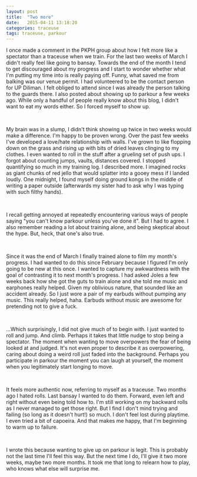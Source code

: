 ```yaml
---
layout: post
title:  "Two more"
date:   2015-04-11 13:18:20
categories: traceuse
tags: traceuse, parkour	
---
```

I once made a comment in the PKPH group about how I felt more like a spectator than a traceuse when we train. For the last two weeks of March I didn't really feel like going to bansay. Towards the end of the month I tend to get discouraged about my progress and I start to wonder whether what I'm putting my time into is really paying off. Funny, what saved me from balking was our venue permit. I had volunteered to be the contact person for UP Diliman. I felt obliged to attend since I was already the person talking to the guards there. I also posted about showing up to parkour a few weeks ago. While only a handful of people really know about this blog, I didn't want to eat my words either. So I forced myself to show up.

<br>

My brain was in a slump, I didn't think showing up twice in two weeks would make a difference. I'm happy to be proven wrong. Over the past few weeks I've developed a love/hate relationship with walls. I've grown to like flopping down on the grass and rising up with bits of dried leaves clinging to my clothes. I even wanted to roll in the stuff after a grueling set of push ups. I forgot about counting jumps, vaults, distances covered. I stopped quantifying so much in my training log. I described more. I imagined rocks as giant chunks of red jello that would splatter into a gooey mess if I landed loudly. One midnight, I found myself doing ground kongs in the middle of writing a paper outside (afterwards my sister had to ask why I was typing with such filthy hands). 

<br>

I recall getting annoyed at repeatedly encountering various ways of people saying "you can't know parkour unless you've done it". But I had to agree. I also remember reading a lot about training alone, and being skeptical about the hype. But, heck, that one's also true. 

<br>

Since it was the end of March I finally trained alone to film my month's progress. I had wanted to do this since February because I figured I'm only going to be new at this once. I wanted to capture my awkwardness with the goal of contrasting it to next month's progress. I had asked Joles a few weeks back how she got the guts to train alone and she told me music and earphones really helped. Given my oblivious nature, that sounded like an accident already. So I just wore a pair of my earbuds without pumping any music. This really helped, haha. Earbuds without music are awesome for pretending not to give a fuck. 

<br>

...Which surprisingly, I did not give much of to begin with. I just wanted to roll and jump. And climb. Perhaps it takes that little nudge to stop being a spectator. The moment when wanting to move overpowers the fear of being looked at and judged. It's not even proper to describe it as overpowering, caring about doing a weird roll just faded into the background. Perhaps you participate in parkour the moment you can laugh at yourself, the moment when you legitimately start longing to move. 

<br>

It feels more authentic now, referring to myself as a traceuse. Two months ago I hated rolls. Last bansay I wanted to do them. Forward, even left and right without even being told how to. I'm still working on my backward rolls as I never managed to get those right. But I find I don't mind trying and failing (so long as it doesn't hurt!) so much. I don't feel lost during playtime. I even tried a bit of capoeira. And that makes me happy, that I'm beginning to warm up to failure. 

<br>

I wrote this because wanting to give up on parkour is legit. This is probably not the last time I'll feel this way. But the next time I do, I'll give it two more weeks, maybe two more months. It took me that long to relearn how to play, who knows what else will surprise me. 

 

